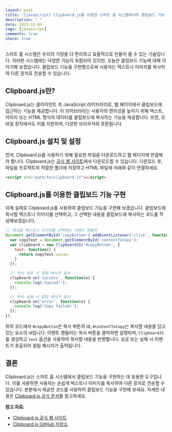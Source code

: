 ```yaml
---
layout: post
title: "[javascript] Clipboard.js를 이용한 스마트 홈 시스템에서의 클립보드 기능 구현 방법"
description: " "
date: 2023-11-03
tags: [javascript]
comments: true
share: true
---
```


스마트 홈 시스템은 우리의 가정을 더 편리하고 효율적으로 만들어 줄 수 있는 기술입니다. 이러한 시스템에는 다양한 기능이 포함되어 있지만, 오늘은 클립보드 기능에 대해 이야기해 보겠습니다. 클립보드 기능을 구현함으로써 사용자는 텍스트나 이미지를 복사하여 다른 장치로 전송할 수 있습니다.

## Clipboard.js란?

Clipboard.js는 클라이언트 측 JavaScript 라이브러리로, 웹 페이지에서 클립보드에 접근하는 기능을 제공합니다. 이 라이브러리는 사용자의 편의성을 높이기 위해 텍스트, 이미지 또는 HTML 형식의 데이터를 클립보드에 복사하는 기능을 제공합니다. 또한, 모바일 장치에서도 이를 지원하며, 다양한 브라우저와 호환됩니다.

## Clipboard.js 설치 및 설정

먼저, Clipboard.js를 사용하기 위해 필요한 파일을 다운로드하고 웹 페이지에 연결해야 합니다. Clipboard.js는 [공식 웹 사이트](https://clipboardjs.com/)에서 다운로드할 수 있습니다. 다운로드 후, 파일을 프로젝트의 적절한 폴더에 저장하고 HTML 파일에 아래와 같이 연결하세요.

```html
<script src="path/to/clipboard.js"></script>
```

## Clipboard.js를 이용한 클립보드 기능 구현

이제 실제로 Clipboard.js를 사용하여 클립보드 기능을 구현해 보겠습니다. 클립보드에 복사할 텍스트나 이미지를 선택하고, 그 선택된 내용을 클립보드에 복사하는 코드를 작성해보겠습니다.

```javascript
// 복사할 텍스트나 이미지를 선택하는 이벤트 핸들러
document.getElementById('copyButton').addEventListener('click', function() {
  var copyText = document.getElementById('contentToCopy');
  var clipboard = new ClipboardJS('#copyButton', {
    text: function() {
      return copyText.value;
    }
  });

  // 복사 성공 시 알림 메시지 표시
  clipboard.on('success', function(e) {
    console.log('Copied!');
  });

  // 복사 실패 시 알림 메시지 표시
  clipboard.on('error', function(e) {
    console.log('Copy failed!');
  });
});
```

위의 코드에서 `#copyButton`은 복사 버튼의 id, `#contentToCopy`는 복사할 내용을 담고 있는 요소의 id입니다. 이벤트 핸들러는 복사 버튼을 클릭하면 실행되며, `ClipboardJS`를 생성하고 `text` 옵션을 사용하여 복사할 내용을 반환합니다. 성공 또는 실패 시 이벤트가 호출되어 알림 메시지가 출력됩니다.

## 결론

Clipboard.js는 스마트 홈 시스템에서 클립보드 기능을 구현하는 데 유용한 도구입니다. 이를 사용하면 사용자는 손쉽게 텍스트나 이미지를 복사하여 다른 장치로 전송할 수 있습니다. 본문에서 제공한 코드를 사용하여 클립보드 기능을 구현해 보세요. 자세한 내용은 [Clipboard.js 공식 문서](https://clipboardjs.com/)를 참고하세요.

**참고 자료:**
- [Clipboard.js 공식 웹 사이트](https://clipboardjs.com/)
- [Clipboard.js GitHub 저장소](https://github.com/zenorocha/clipboard.js/)